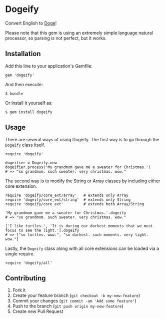 # Dogeify

Convert English to [Doge](http://en.wikipedia.org/wiki/Doge_(meme))!

Please note that this gem is using an extremely simple language natural
processor, so parsing is not perfect, but it works.

## Installation

Add this line to your application's Gemfile:

    gem 'dogeify'

And then execute:

    $ bundle

Or install it yourself as:

    $ gem install dogeify

## Usage

There are several ways of using Dogeify.  The first way is to go through the
`Dogeify` class itself.

    require 'dogeify'

    dogeifier = Dogeify.new
    dogeifier.process('My grandmom gave me a sweater for Christmas.')
    # => "so grandmom. such sweater. very christmas. wow."

The second way is to modify the String or Array classes by including either
core extension.

    require 'dogeify/core_ext/array'   # extends only Array
    require 'dogeify/core_ext/string'  # extends only String
    require 'dogeify/core_ext'         # extends both Array/String

    'My grandmom gave me a sweater for Christmas.'.dogeify
    # => "so grandmom. such sweater. very christmas. wow."

    ['I like turtles.', 'It is during our darkest moments that we must focus to see the light.'].dogeify
    # => ["so turtles. wow.", "so darkest. such moments. very light. wow."]

Lastly, the `Dogeify` class along with all core extensions can be loaded via
a single require.

    require 'dogeify/all'

## Contributing

1. Fork it
2. Create your feature branch (`git checkout -b my-new-feature`)
3. Commit your changes (`git commit -am 'Add some feature'`)
4. Push to the branch (`git push origin my-new-feature`)
5. Create new Pull Request
